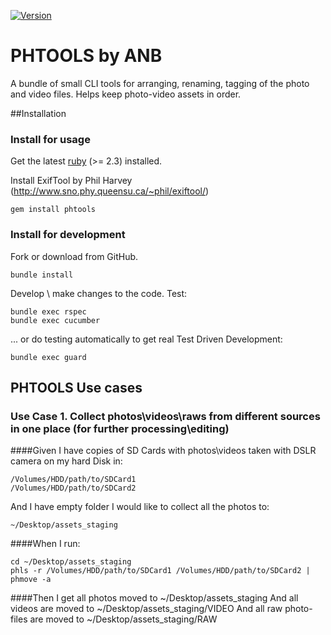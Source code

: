 [![Version     ](https://img.shields.io/gem/v/phtools.svg?style=flat)](https://rubygems.org/gems/phtools)
# PHTOOLS by ANB
A bundle of small CLI tools for arranging, renaming, tagging of the photo and video files. Helps keep photo-video assets in order.

##Installation
### Install for usage
Get the latest [ruby](https://www.ruby-lang.org/) (>= 2.3) installed.

Install ExifTool by Phil Harvey (http://www.sno.phy.queensu.ca/~phil/exiftool/)
```
gem install phtools
```
### Install for development
Fork or download from GitHub.

```
bundle install
```
Develop \ make changes to the code. Test:
```
bundle exec rspec
bundle exec cucumber
```
... or do testing automatically to get real Test Driven Development: 
```
bundle exec guard
```

## PHTOOLS Use cases
### Use Case 1. Collect photos\videos\raws from different sources in one place (for further processing\editing)
####Given 
I have copies of SD Cards with photos\videos taken with DSLR camera on my hard Disk in:
```
/Volumes/HDD/path/to/SDCard1
/Volumes/HDD/path/to/SDCard2
```
And I have empty folder I would like to collect all the photos to:
```
~/Desktop/assets_staging
```
####When 
I run:
```
cd ~/Desktop/assets_staging
phls -r /Volumes/HDD/path/to/SDCard1 /Volumes/HDD/path/to/SDCard2 | phmove -a
```
####Then 
I get all photos moved to ~/Desktop/assets_staging
And all videos are moved to ~/Desktop/assets_staging/VIDEO
And all raw photo-files are moved to ~/Desktop/assets_staging/RAW
